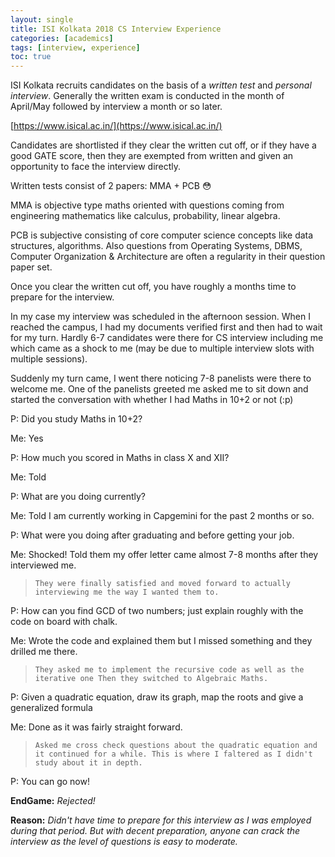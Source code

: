 ```yaml
---
layout: single
title: ISI Kolkata 2018 CS Interview Experience
categories: [academics]
tags: [interview, experience]
toc: true
---
```


ISI Kolkata recruits candidates on the basis of a *written test* and *personal interview*. Generally the written exam is conducted in the month of April/May followed by interview a month or so later.

[https://www.isical.ac.in/](https://www.isical.ac.in/)

Candidates are shortlisted if they clear the written cut off, or if they have a good GATE score, then they are exempted from written and given an opportunity to face the interview directly.

Written tests consist of 2 papers: MMA + PCB  :flushed:

MMA is objective type maths oriented with questions coming from engineering mathematics like calculus, probability, linear algebra.

PCB is subjective consisting of core computer science concepts like data structures, algorithms. Also questions from Operating Systems, DBMS, Computer Organization & Architecture are often a regularity in their question paper set.

Once you clear the written cut off, you have roughly a months time to prepare for the interview.

In my case my interview was scheduled in the afternoon session. When I reached the campus, I had my documents verified first and then had to wait for my turn. Hardly 6-7 candidates were there for CS interview including me which came as a shock to me (may be due to multiple interview slots with multiple sessions).


Suddenly my turn came, I went there noticing 7-8 panelists were there to welcome me. One of the panelists greeted me  asked me to sit down and started the conversation with whether I had Maths in 10+2 or not (:p)

P: Did you study Maths in 10+2?

Me: Yes

P: How much you scored in Maths in class X and XII?

Me: Told

P: What are you doing currently?

Me: Told I am currently working in Capgemini for the past 2 months or so.

P: What were you doing after graduating and before getting your job.

Me: Shocked! Told them my offer letter came  almost 7-8 months after they interviewed me.

> `They were finally satisfied and moved forward to actually interviewing me the way I wanted them to.`

P: How can you find GCD of two numbers; just explain roughly with the code on board with chalk.

Me: Wrote the code and explained them but I missed something and they drilled me there.

> `They asked me to implement the recursive code as well as the iterative one
Then they switched to Algebraic Maths.`

P: Given a quadratic equation, draw its graph, map the roots and give a generalized formula

Me: Done as it was fairly straight forward.

> `Asked me cross check questions about the quadratic equation and it continued for a while.
This is where I faltered as I didn't study about it in depth.`

P: You can go now!

**EndGame:** *Rejected!*

**Reason:** *Didn't have time to prepare for this interview as I was employed during that period.
But with decent preparation, anyone can crack the interview as the level of questions is easy to moderate.*
